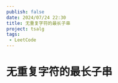 ```yaml
---
publish: false
date: 2024/07/24 22:30
title: 无重复字符的最长子串
project: tsalg
tags:
 - LeetCode
---
```


# 无重复字符的最长子串
